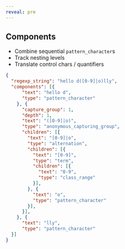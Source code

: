 ```yaml
---
reveal: pre
---
```

## Components

- Combine sequential `pattern_character`s
- Track nesting levels
- Translate control chars / quantifiers

```json
{
  "regexp_string": "hello d([0-9]|o)lly",
  "components": [{
      "text": "hello d",
      "type": "pattern_character"
    }, {
      "capture_group": 1,
      "depth": 1,
      "text": "([0-9]|o)",
      "type": "anonymous_capturing_group",
      "children": [{
        "text": "[0-9]|o",
        "type": "alternation",
        "children": [{
          "text": "[0-9]",
          "type": "term",
          "children": [{
            "text": "0-9",
            "type": "class_range"
          }],
        }, {
          "text": "o",
          "type": "pattern_character"
        }],
      }],
    }, {
      "text": "lly",
      "type": "pattern_character"
  }]
}
```
